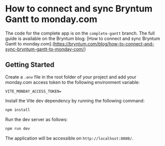 # How to connect and sync Bryntum Gantt to monday.com

The code for the complete app is on the `complete-gantt` branch. The full guide is available on the Bryntum blog: [How to connect and sync Bryntum Gantt to monday.com].(https://bryntum.com/blog/how-to-connect-and-sync-bryntum-gantt-to-monday-com/)

## Getting Started

Create a `.env` file in the root folder of your project and add your monday.com access token to the following environment variable:

```
VITE_MONDAY_ACCESS_TOKEN=
```

Install the Vite dev dependency by running the following command:

```bash
npm install
```

Run the dev server as follows: 

```bash
npm run dev
```

The application will be accessible on `http://localhost:8080/`.
